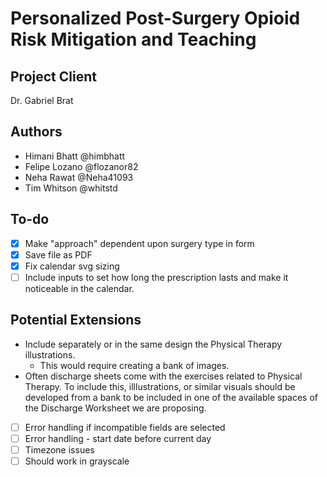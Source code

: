 # Personalized Post-Surgery Opioid Risk Mitigation and Teaching

## Project Client

Dr. Gabriel Brat

## Authors

- Himani Bhatt  @himbhatt
- Felipe Lozano @flozanor82
- Neha Rawat @Neha41093
- Tim Whitson @whitstd

## To-do

- [X] Make "approach" dependent upon surgery type in form
- [X] Save file as PDF
- [X] Fix calendar svg sizing
- [ ] Include inputs to set how long the prescription lasts and make it noticeable in the calendar.

## Potential Extensions
- Include separately or in the same design the Physical Therapy illustrations.
    - This would require creating a bank of images.
- Often discharge sheets come with the exercises related to Physical Therapy. To include this, illlustrations, or similar visuals should be developed from a bank to be included in one of the available spaces of the Discharge Worksheet we are proposing. 
- [ ] Error handling if incompatible fields are selected
- [ ] Error handling - start date before current day
- [ ] Timezone issues
- [ ] Should work in grayscale
